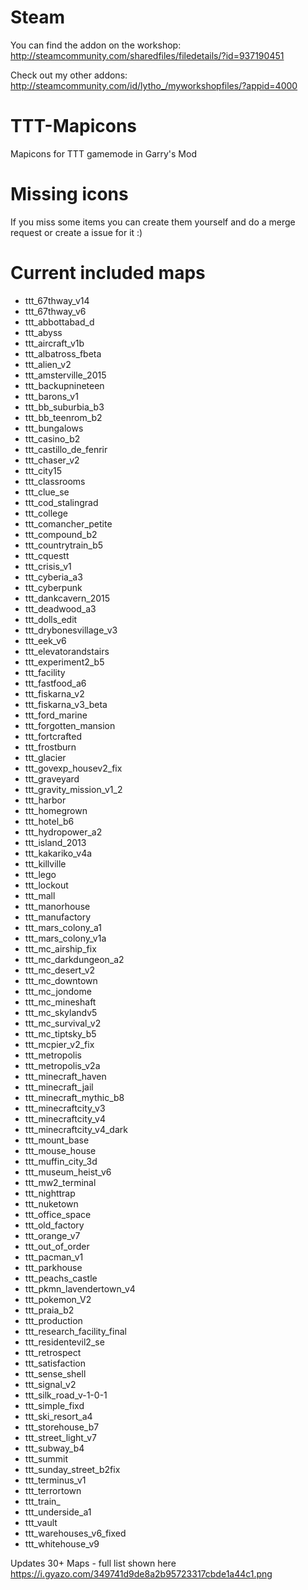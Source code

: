 # Steam
You can find the addon on the workshop:
http://steamcommunity.com/sharedfiles/filedetails/?id=937190451

Check out my other addons:
http://steamcommunity.com/id/lytho_/myworkshopfiles/?appid=4000

# TTT-Mapicons
Mapicons for TTT gamemode in Garry's Mod

# Missing icons
If you miss some items you can create them yourself and do a merge request or create a issue for it :)

# Current included maps
+ ttt_67thway_v14
+ ttt_67thway_v6
+ ttt_abbottabad_d
+ ttt_abyss
+ ttt_aircraft_v1b
+ ttt_albatross_fbeta
+ ttt_alien_v2
+ ttt_amsterville_2015
+ ttt_backupnineteen
+ ttt_barons_v1
+ ttt_bb_suburbia_b3
+ ttt_bb_teenrom_b2
+ ttt_bungalows
+ ttt_casino_b2
+ ttt_castillo_de_fenrir
+ ttt_chaser_v2
+ ttt_city15
+ ttt_classrooms
+ ttt_clue_se
+ ttt_cod_stalingrad
+ ttt_college
+ ttt_comancher_petite
+ ttt_compound_b2
+ ttt_countrytrain_b5
+ ttt_cquestt
+ ttt_crisis_v1
+ ttt_cyberia_a3
+ ttt_cyberpunk
+ ttt_dankcavern_2015
+ ttt_deadwood_a3
+ ttt_dolls_edit
+ ttt_drybonesvillage_v3
+ ttt_eek_v6
+ ttt_elevatorandstairs
+ ttt_experiment2_b5
+ ttt_facility
+ ttt_fastfood_a6
+ ttt_fiskarna_v2
+ ttt_fiskarna_v3_beta
+ ttt_ford_marine
+ ttt_forgotten_mansion
+ ttt_fortcrafted
+ ttt_frostburn
+ ttt_glacier
+ ttt_govexp_housev2_fix
+ ttt_graveyard
+ ttt_gravity_mission_v1_2
+ ttt_harbor
+ ttt_homegrown
+ ttt_hotel_b6
+ ttt_hydropower_a2
+ ttt_island_2013
+ ttt_kakariko_v4a
+ ttt_killville
+ ttt_lego
+ ttt_lockout
+ ttt_mall
+ ttt_manorhouse
+ ttt_manufactory
+ ttt_mars_colony_a1
+ ttt_mars_colony_v1a
+ ttt_mc_airship_fix
+ ttt_mc_darkdungeon_a2
+ ttt_mc_desert_v2
+ ttt_mc_downtown
+ ttt_mc_jondome
+ ttt_mc_mineshaft
+ ttt_mc_skylandv5
+ ttt_mc_survival_v2
+ ttt_mc_tiptsky_b5
+ ttt_mcpier_v2_fix
+ ttt_metropolis
+ ttt_metropolis_v2a
+ ttt_minecraft_haven
+ ttt_minecraft_jail
+ ttt_minecraft_mythic_b8
+ ttt_minecraftcity_v3
+ ttt_minecraftcity_v4
+ ttt_minecraftcity_v4_dark
+ ttt_mount_base
+ ttt_mouse_house
+ ttt_muffin_city_3d
+ ttt_museum_heist_v6
+ ttt_mw2_terminal
+ ttt_nighttrap
+ ttt_nuketown
+ ttt_office_space
+ ttt_old_factory
+ ttt_orange_v7
+ ttt_out_of_order
+ ttt_pacman_v1
+ ttt_parkhouse
+ ttt_peachs_castle
+ ttt_pkmn_lavendertown_v4
+ ttt_pokemon_V2
+ ttt_praia_b2
+ ttt_production
+ ttt_research_facility_final
+ ttt_residentevil2_se
+ ttt_retrospect
+ ttt_satisfaction
+ ttt_sense_shell
+ ttt_signal_v2
+ ttt_silk_road_v-1-0-1
+ ttt_simple_fixd
+ ttt_ski_resort_a4
+ ttt_storehouse_b7
+ ttt_street_light_v7
+ ttt_subway_b4
+ ttt_summit
+ ttt_sunday_street_b2fix
+ ttt_terminus_v1
+ ttt_terrortown
+ ttt_train_
+ ttt_underside_a1
+ ttt_vault
+ ttt_warehouses_v6_fixed
+ ttt_whitehouse_v9

Updates 30+ Maps - full list shown here https://i.gyazo.com/349741d9de8a2b95723317cbde1a44c1.png
